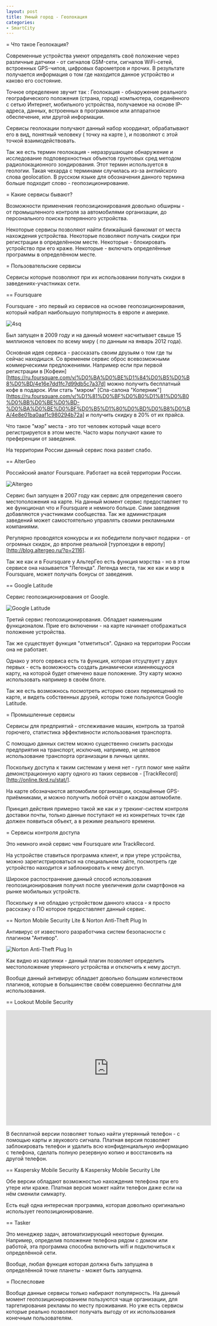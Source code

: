 ```yaml
---
layout: post
title: Умный город - Геолокация
categories:
- SmartCity
---
```

= Что такое Геолокация?

Современные устройства умеют определять своё положение через различные датчики - от сигналов GSM-сети, сигналов WiFi-сетей, встроенных GPS-чипов, цифровых барометров и прочих. В результате получается информация о том где находится данное устройство и каково его состояние.

Точное определение звучит так : Геолокация - обнаружение реального географического положения (страна, город) компьютера, соединённого с сетью Интернет, мобильного устройства, получаемое на основе IP-адреса, данных, встроенных в программное или аппаратное обеспечение, или другой информации.

Сервисы геолокации получают данный набор координат, обрабатывают его в вид, понятный человеку ( точку на карте ), и позволяют с этой точкой взаимодействовать.

Так же есть термин геолокация - неразрушающее обнаружение и исследование подповерхностных объектов грунтовых сред методом радиолокационного зондирования. Этот термин используется в геологии. Такая чехарда с терминами случилась из-за английского слова geolocation. В русском языке для обозначения данного термина больше подходит слово - геопозиционирование.

= Какие сервисы бывают?

Возможности применения геопозиционирования довольно обширны - от промышленного контроля за автомобилями организации, до персонального поиска потерянного устройства.

Некоторые сервисы позволяют найти ближайший банкомат от места нахождения устройства. Некоторые позволяют получать скидки при регистрации в определённом месте. Некоторые -  блокировать устройство при его краже. Некоторые - включать определённые программы в определённом месте.

= Пользовательские сервисы

Сервисы которые позволяют при их использовании получать скидки в заведениях-участниках сети.

== Foursquare

Foursquare - это первый из сервисов на основе геопозиционирования, который набрал наибольшую популярность в европе и америке.

![4sq](/images/story/4sq.png)

Был запущен в 2009 году и на данный момент насчитывает свыше 15 миллионов человек по всему миру ( по данным на январь 2012 года).

Основная идея сервиса - рассказать своим друзьям о том где ты сейчас находишся. Со временем сервис оброс всевозможными коммерческими предложениями. Например если при первой регистрации в [Кофеин][https://ru.foursquare.com/v/%D0%BA%D0%BE%D1%84%D0%B5%D0%B8%D0%BD/4e16e7dd1fc7d99db5c7a37d] можно получить бесплатный кофе в подарок. Или стать "мэром" [Спа-салона "Коперник"] [https://ru.foursquare.com/v/%D1%81%D0%BF%D0%B0%D1%81%D0%B0%D0%BB%D0%BE%D0%BD-%D0%BA%D0%BE%D0%BF%D0%B5%D1%80%D0%BD%D0%B8%D0%BA/4e8e01ba0aaf1c980294b72a] и получить скидку в 20% от их прайса.

Что такое "мэр" места - это тот человек который чаще всего регистрируется в этом месте. Часто мэры получают какие то преференции от заведения.

На территории России данный сервис пока развит слабо.

== AlterGeo

Роcсийский аналог Foursquare. Работает на всей территории России.

![Altergeo](/images/story/altergeo.png)

Сервис был запущен в 2007 году как сервис для определения своего местоположения на карте. На данный момент сервис предоставляет то же функционал что и Foursquare и немного больше. Сами заведения добавляются участниками сообщества. Так же администрация заведений может самостоятельно управлять своими рекламными компаниями.

Регулярно проводятся конкурсы и их победители получают подарки - от огромных скидок, до впролне реальной [турпоездки в европу][http://blog.altergeo.ru/?p=2116].

Так же как и в Foursquare у АльтерГео есть функция мэрства - но в этом сервисе она называется "Легенда". Легенда места, так же как и мэр в Foursquare, может получать бонусы от заведения.

== Google Latitude

Сервис геопозиционирования от Google.

![Google Latitude](/images/story/lat.png)

Третий сервис геопозиционирования. Обладает наименьшим функционалом. Прие его включении - на карте начинает отображаться положение устройства.

Так же существует функция "отметиться". Однако на территории России она не работает.

Однако у этого сервиса есть та функция, которая отсуцтвует у двух первых - есть возможность создать динамически изменяющуюся карту, на которой будет отмечено ваше положение. Эту карту можно использовать например в своём блоге.

Так же есть возможнось посмотреть историю своих перемещений по карте, и видеть собственных друзей, которы тоже пользуются Google Latitude.

= Промышленные сервисы

Сервисы для предприятий - отслеживание машин, контроль за тратой горючего, статистика эффективности использования транспорта.

С помощью данных систем можно существенно снизить расходы предприятия на транспорт, исключив, например, не целевое использование транспорта организации в личных целях.

Поскольку доcтупа к таким системам у меня нет - гугл помог мне найти демонстрационную карту одного из таких сервисов - [TrackRecord][http://online.tkrd.ru/stat/].

На карте обозначаются автомобили организации, оснащённые GPS-приёмниками, и можно получить любой отчёт о каждом автомобиле.

Принцип действия примерно такой же как и у трекинг-систем контроля доставки почты, только данные поступают не из конкретных точек где должен появиться объект, а в режиме реального времени.

= Сервисы контроля доступа

Это немного иной сервис чем Foursquare или TrackRecord.

На устройстве ставиться программа клиент, и при утере устройства, можно зарегистрироваться на специальном сайте, посмотреть где устройство находится и заблокировать к нему доступ.

Широкое распостранение данный способ использования геопозиционирования получил после увеличения доли смартфонов на рынке мобильных устройств.

Поскольку я не обладаю устройством данного класса - я просто расскажу о ПО которое предоставляет данный сервис.

== Norton Mobile Security Lite & Norton Anti-Theft Plug In

Антивирус от известного разработчика систем безопасности с плагином "Антивор".

![Norton Anti-Theft Plug In](https://lh6.ggpht.com/J6Y35-mAR75AKVGMM_i-mcRNt7qHtuhXxyS_qOfQko7XKdx4pYhfZnzALcNl2MJdGA)

Как видно из картинки - данный плагин позволяет определить местоположение утерянного устройства и отключить к нему доступ.

Вообще данный антивирус обладает довольно большим количеством плагинов, которые в большинстве своём совершенно бесплатны для использования.

== Lookout Mobile Security

<iframe width="560" height="315" src="http://www.youtube.com/embed/Jh7anr-Df9E" frameborder="0" allowfullscreen></iframe>

В бесплатной версии позволяет только найти утерянный телефон - с помощью карты и звукового сигнала. Платная версия позволяет заблокировать телефон и удалить всю конфиденциальную информацию с телефона, сделать полную резервную копию и восстановить на другой телефон.

== Kaspersky Mobile Security & Kaspersky Mobile Security Lite

Обе версии обладают возможностью нахождения телефона при его утере или краже. Платная версия может найти телефон даже если на нём сменили симкарту.

Есть ещё одна интересная программа, которая довольно оригинально использует геопозиционирование.

== Tasker

Это менеджер задач, автоматизирующий некоторые функции. Например, определив положение телефона рядом с домом или работой, эта программа способна включить wifi и подключиться к определённой сети.

Вообще, любая функция которая должна быть запущена в определённой точке планеты - может быть запущена.

= Послесловие

Вообще данные сервисы только набирают популярность. На данный момент геопозиционированием пользуются чаще организации, для таргетирования рекламы по месту проживания. Но уже есть сервисы которые реально позволяют получать выгоду от их использования конечным пользователям.
